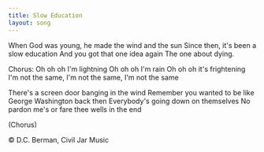 ```yaml
---
title: Slow Education
layout: song
---
```


When God was young, he made the wind and the sun
Since then, it's been a slow education
And you got that one idea again
The one about dying.

Chorus: 
Oh oh oh I'm lightning
Oh oh oh I'm rain
Oh oh oh it's frightening
I'm not the same, I'm not the same,
I'm not the same

There's a screen door banging in the wind
Remember you wanted to be like George Washington back then
Everybody's going down on themselves
No pardon me's or fare thee wells in the end

(Chorus)

© D.C. Berman, Civil Jar Music